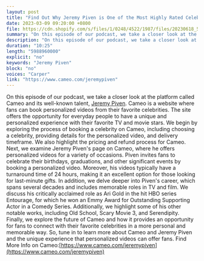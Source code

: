 ```yaml
---
layout: post
title: "Find Out Why Jeremy Piven is One of the Most Highly Rated Celebrities on Cameo"
date: 2023-03-09 09:20:00 +0800
file: https://cdn.shopify.com/s/files/1/0248/4522/1987/files/20230618_5.mp3?v=1687091646
summary: "On this episode of our podcast, we take a closer look at the platform called Cameo and its well-known talent, Jeremy Piven. Cameo is a website where fans can book personalized videos from their favorite celebrities. The site offers the opportunity for everyday people to have a unique and personalized experience with their favorite TV and movie stars. We begin by exploring the process of booking a celebrity on Cameo, including choosing a celebrity, providing details for the personalized video, and delivery timeframe. We also highlight the pricing and refund process for Cameo. Next, we examine Jeremy Piven's page on Cameo, where he offers personalized videos for a variety of occasions. Piven invites fans to celebrate their birthdays, graduations, and other significant events by booking a personalized video. Moreover, his videos typically have a turnaround time of 24 hours, making it an excellent option for those looking for last-minute gifts. In addition, we delve deeper into Piven's career, which spans several decades and includes memorable roles in TV and film. We discuss his critically acclaimed role as Ari Gold in the hit HBO series Entourage, for which he won an Emmy Award for Outstanding Supporting Actor in a Comedy Series. Additionally, we highlight some of his other notable works, including Old School, Scary Movie 3, and Serendipity. Finally, we explore the future of Cameo and how it provides an opportunity for fans to connect with their favorite celebrities in a more personal and memorable way. So, tune in to learn more about Cameo and Jeremy Piven and the unique experience that personalized videos can offer fans."
description: "On this episode of our podcast, we take a closer look at the platform called Cameo and its well-known talent, <a href='https://www.cameo.com/jeremypiven'>Jeremy Piven</a>. Cameo is a website where fans can book personalized videos from their favorite celebrities. The site offers the opportunity for everyday people to have a unique and personalized experience with their favorite TV and movie stars. We begin by exploring the process of booking a celebrity on Cameo, including choosing a celebrity, providing details for the personalized video, and delivery timeframe. We also highlight the pricing and refund process for Cameo. Next, we examine Jeremy Piven's page on Cameo, where he offers personalized videos for a variety of occasions. Piven invites fans to celebrate their birthdays, graduations, and other significant events by booking a personalized video. Moreover, his videos typically have a turnaround time of 24 hours, making it an excellent option for those looking for last-minute gifts. In addition, we delve deeper into Piven's career, which spans several decades and includes memorable roles in TV and film. We discuss his critically acclaimed role as Ari Gold in the hit HBO series Entourage, for which he won an Emmy Award for Outstanding Supporting Actor in a Comedy Series. Additionally, we highlight some of his other notable works, including Old School, Scary Movie 3, and Serendipity. Finally, we explore the future of Cameo and how it provides an opportunity for fans to connect with their favorite celebrities in a more personal and memorable way. So, tune in to learn more about Cameo and Jeremy Piven and the unique experience that personalized videos can offer fans.Find More Info on Cameo:<a href='https://www.cameo.com/jeremypiven'>https://www.cameo.com/jeremypiven</a> "
duration: "10:25"
length: "5988960000"
explicit: "no"
keywords: "Jeremy Piven"
block: "no"
voices: "Carper"
link: "https://www.cameo.com/jeremypiven"
---
```


On this episode of our podcast, we take a closer look at the platform called Cameo and its well-known talent, [Jeremy Piven](https://www.cameo.com/jeremypiven). Cameo is a website where fans can book personalized videos from their favorite celebrities. The site offers the opportunity for everyday people to have a unique and personalized experience with their favorite TV and movie stars. We begin by exploring the process of booking a celebrity on Cameo, including choosing a celebrity, providing details for the personalized video, and delivery timeframe. We also highlight the pricing and refund process for Cameo. Next, we examine Jeremy Piven's page on Cameo, where he offers personalized videos for a variety of occasions. Piven invites fans to celebrate their birthdays, graduations, and other significant events by booking a personalized video. Moreover, his videos typically have a turnaround time of 24 hours, making it an excellent option for those looking for last-minute gifts. In addition, we delve deeper into Piven's career, which spans several decades and includes memorable roles in TV and film. We discuss his critically acclaimed role as Ari Gold in the hit HBO series Entourage, for which he won an Emmy Award for Outstanding Supporting Actor in a Comedy Series. Additionally, we highlight some of his other notable works, including Old School, Scary Movie 3, and Serendipity. Finally, we explore the future of Cameo and how it provides an opportunity for fans to connect with their favorite celebrities in a more personal and memorable way. So, tune in to learn more about Cameo and Jeremy Piven and the unique experience that personalized videos can offer fans. Find More Info on Cameo:[https://www.cameo.com/jeremypiven](https://www.cameo.com/jeremypiven)

